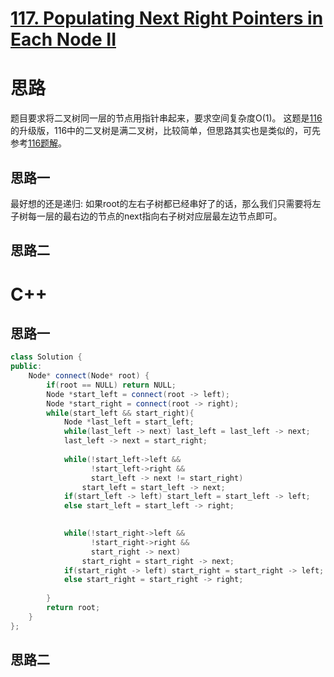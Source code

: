 # [117. Populating Next Right Pointers in Each Node II](https://leetcode.com/problems/populating-next-right-pointers-in-each-node-ii/)

# 思路
题目要求将二叉树同一层的节点用指针串起来，要求空间复杂度O(1)。
这题是[116](https://leetcode.com/problems/populating-next-right-pointers-in-each-node/)的升级版，116中的二叉树是满二叉树，比较简单，但思路其实也是类似的，可先参考[116题解](https://github.com/ShusenTang/LeetCode/blob/master/solutions/116.%20Populating%20Next%20Right%20Pointers%20in%20Each%20Node.md)。
## 思路一
最好想的还是递归: 如果root的左右子树都已经串好了的话，那么我们只需要将左子树每一层的最右边的节点的next指向右子树对应层最左边节点即可。

## 思路二

# C++
## 思路一
``` C++
class Solution {
public:
    Node* connect(Node* root) {
        if(root == NULL) return NULL;
        Node *start_left = connect(root -> left);
        Node *start_right = connect(root -> right);
        while(start_left && start_right){
            Node *last_left = start_left;
            while(last_left -> next) last_left = last_left -> next;
            last_left -> next = start_right;
            
            while(!start_left->left && 
                  !start_left->right && 
                  start_left -> next != start_right) 
                start_left = start_left -> next;
            if(start_left -> left) start_left = start_left -> left;
            else start_left = start_left -> right;

            
            while(!start_right->left && 
                  !start_right->right && 
                  start_right -> next) 
                start_right = start_right -> next;
            if(start_right -> left) start_right = start_right -> left;
            else start_right = start_right -> right;
            
        }
        return root;
    }
};
```

## 思路二